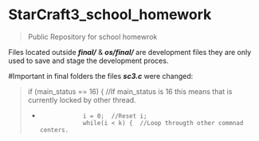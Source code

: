 # StarCraft3_school_homework
> Public Repository for school homewrok

Files located outside ***final/*** & ***os/final/*** are development files they are only used to save and stage the development proces.


#Important in final folders the files ***sc3.c*** were changed:

> if (main_status == 16) {	//If main_status is 16 this means that is currently locked by other thread.   
> +					i = 0;	//Reset i;    
> 					while(i < k) {	//Loop througth other commnad centers.  
